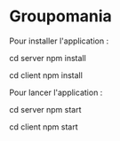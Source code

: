 # Groupomania

Pour installer l'application :

cd server
npm install

cd client
npm install

Pour lancer l'application :

cd server
npm start

cd client
npm start
